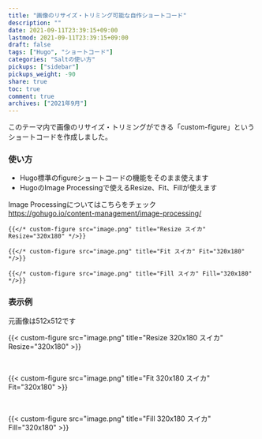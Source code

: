```yaml
---
title: "画像のリサイズ・トリミング可能な自作ショートコード"
description: ""
date: 2021-09-11T23:39:15+09:00
lastmod: 2021-09-11T23:39:15+09:00
draft: false
tags: ["Hugo", "ショートコード"]
categories: "Saltの使い方"
pickups: ["sidebar"]
pickups_weight: -90
share: true
toc: true
comment: true
archives: ["2021年9月"]
---
```


このテーマ内で画像のリサイズ・トリミングができる「custom-figure」というショートコードを作成しました。

### 使い方
- Hugo標準のfigureショートコードの機能をそのまま使えます
- HugoのImage Processingで使えるResize、Fit、Fillが使えます

Image Processingについてはこちらをチェック  
https://gohugo.io/content-management/image-processing/


```
{{</* custom-figure src="image.png" title="Resize スイカ" Resize="320x180" */>}}

{{</* custom-figure src="image.png" title="Fit スイカ" Fit="320x180" */>}}

{{</* custom-figure src="image.png" title="Fill スイカ" Fill="320x180" */>}}

```

### 表示例

元画像は512x512です

{{< custom-figure src="image.png" title="Resize 320x180 スイカ" Resize="320x180" >}}

<br>

{{< custom-figure src="image.png" title="Fit 320x180 スイカ" Fit="320x180" >}}

<br>

{{< custom-figure src="image.png" title="Fill 320x180 スイカ" Fill="320x180" >}}
